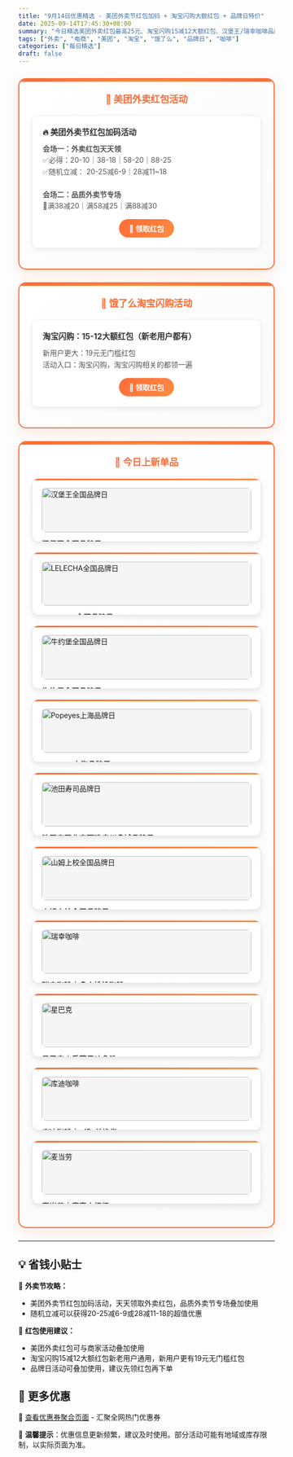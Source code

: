 ```yaml
---
title: "9月14日优惠精选 - 美团外卖节红包加码 + 淘宝闪购大额红包 + 品牌日特价"
date: 2025-09-14T17:45:30+08:00
summary: "今日精选美团外卖红包最高25元、淘宝闪购15减12大额红包、汉堡王/瑞幸咖啡品牌日特价等热门优惠"
tags: ["外卖", "电商", "美团", "淘宝", "饿了么", "品牌日", "咖啡"]
categories: ["每日精选"]
draft: false
---
```


<style>
.deal-section {
    background: linear-gradient(135deg, #ffffff 0%, #fafafa 100%);
    border: 2px solid #ff6b35;
    border-radius: 15px;
    padding: 25px;
    margin: 25px 0;
    box-shadow: 0 8px 25px rgba(255, 107, 53, 0.15);
    position: relative;
    overflow: hidden;
}

.deal-section::before {
    content: '';
    position: absolute;
    top: 0;
    left: 0;
    right: 0;
    height: 5px;
    background: linear-gradient(90deg, #ff6b35, #ff8c42, #ff6b35);
}

.deal-section h3 {
    color: #ff6b35;
    margin-top: 0;
    margin-bottom: 20px;
    font-size: 1.3em;
    font-weight: bold;
    text-align: center;
    padding: 0 10px;
}

.deal-content {
    background: white;
    border-radius: 10px;
    padding: 20px;
    margin: 15px 0;
    border: 1px solid #f0f0f0;
    box-shadow: 0 3px 10px rgba(0, 0, 0, 0.08);
}

.deal-title {
    color: #333;
    font-weight: bold;
    font-size: 1.1em;
    margin-bottom: 12px;
    display: flex;
    align-items: center;
    gap: 8px;
}

.deal-items {
    line-height: 1.6;
    color: #555;
    margin: 8px 0;
}

.deal-items li {
    margin: 5px 0;
    padding-left: 5px;
}

.product-grid {
    display: grid;
    grid-template-columns: repeat(auto-fit, minmax(300px, 1fr));
    gap: 20px;
    margin: 20px 0;
}

.product-card {
    background: white;
    border-radius: 12px;
    padding: 18px;
    border: 1px solid #e8e8e8;
    box-shadow: 0 4px 12px rgba(0, 0, 0, 0.1);
    transition: all 0.3s ease;
    position: relative;
    overflow: hidden;
}

.product-card::before {
    content: '';
    position: absolute;
    top: 0;
    left: 0;
    right: 0;
    height: 3px;
    background: linear-gradient(90deg, #ff6b35, #ff8c42);
}

.product-card:hover {
    transform: translateY(-3px);
    box-shadow: 0 8px 20px rgba(0, 0, 0, 0.15);
}

.product-card img {
    width: 100%;
    height: auto;
    max-height: none;
    object-fit: contain;
    border-radius: 8px;
    margin-bottom: 12px;
    background: #f5f5f5;
}

.product-title {
    font-weight: bold;
    color: #333;
    margin-bottom: 8px;
    font-size: 1.05em;
}

.product-price {
    color: #ff6b35;
    font-size: 1.1em;
    font-weight: bold;
    line-height: 1.4;
}

.highlight-badge {
    background: linear-gradient(135deg, #ff6b35, #ff8c42);
    color: white;
    padding: 4px 12px;
    border-radius: 15px;
    font-size: 0.85em;
    font-weight: 600;
    display: inline-block;
    margin-bottom: 8px;
}

@media (max-width: 768px) {
    .deal-section {
        margin: 15px 0;
        padding: 20px 15px;
    }

    .product-grid {
        grid-template-columns: 1fr;
    }

    .product-card img {
        height: auto;
        max-height: none;
    }
}
</style>


<div class="deal-section">
<h3>🍔 美团外卖红包活动</h3>

<div class="deal-content">
<div class="deal-title">🔥 美团外卖节红包加码活动</div>
<div class="deal-items">
<strong>会场一：外卖红包天天领</strong><br>
✅必得：20-10｜38-18｜58-20｜88-25<br>
✅随机立减： 20-25减6-9｜28减11~18<br>
<br>
<strong>会场二：品质外卖节专场</strong><br>
🧧满38减20｜满58减25｜满88减30
</div>
<div style="margin-top: 15px; text-align: center;">
<a href="/coupons/" style="background: linear-gradient(135deg, #ff6b35, #ff8c42); color: white; padding: 8px 20px; border-radius: 20px; text-decoration: none; font-weight: bold; display: inline-block;">🎫 领取红包</a>
</div>
</div>

</div>

<div class="deal-section">
<h3>🛒 饿了么淘宝闪购活动</h3>

<div class="deal-content">
<div class="deal-title">淘宝闪购：15-12大额红包（新老用户都有）</div>
<div class="deal-items">
新用户更大：19元无门槛红包<br>
活动入口：淘宝闪购，淘宝闪购相关的都领一遍
</div>
<div style="margin-top: 15px; text-align: center;">
<a href="/coupons/" style="background: linear-gradient(135deg, #ff6b35, #ff8c42); color: white; padding: 8px 20px; border-radius: 20px; text-decoration: none; font-weight: bold; display: inline-block;">🛒 领取红包</a>
</div>
</div>

</div>

<div class="deal-section">
<h3>🎁 今日上新单品</h3>

<div class="product-grid">

<div class="product-card">
<img src="/images/daily/2025-09-13/hanbaowang.png" alt="汉堡王全国品牌日">
<div class="product-title">汉堡王全国品牌日</div>
<div class="product-price">满40减6可叠加</div>
</div>

<div class="product-card">
<img src="/images/daily/2025-09-13/LELECHA.png" alt="LELECHA全国品牌日">
<div class="product-title">LELECHA全国品牌日</div>
<div class="product-price">满30减8可叠加</div>
</div>

<div class="product-card">
<img src="/images/daily/2025-09-13/niuyuebao.png" alt="牛约堡全国品牌日">
<div class="product-title">牛约堡全国品牌日</div>
<div class="product-price">满30减6可叠加</div>
</div>

<div class="product-card">
<img src="/images/daily/2025-09-13/Popeyes.png" alt="Popeyes上海品牌日">
<div class="product-title">Popeyes上海品牌日</div>
<div class="product-price">满30减6可叠加</div>
</div>

<div class="product-card">
<img src="/images/daily/2025-09-13/chitian.png" alt="池田寿司品牌日">
<div class="product-title">池田寿司北京天津广州多城品牌日</div>
<div class="product-price">满30减8可叠加</div>
</div>

<div class="product-card">
<img src="/images/daily/2025-09-13/shanmu.png" alt="山姆上校全国品牌日">
<div class="product-title">山姆上校全国品牌日</div>
<div class="product-price">满30减6可叠加</div>
</div>

<div class="product-card">
<img src="/images/daily/2025-09-13/luckin.jpg" alt="瑞幸咖啡">
<div class="product-title">瑞幸咖啡｜多肉桃桃咖啡</div>
<div class="product-price">到手价：5.9</div>
</div>

<div class="product-card">
<img src="/images/daily/2025-09-13/xingbake.jpg" alt="星巴克">
<div class="product-title">星巴克｜香草风味拿铁</div>
<div class="product-price">到手价：19.9</div>
</div>

<div class="product-card">
<img src="/images/daily/2025-09-13/cotti.jpg" alt="库迪咖啡">
<div class="product-title">库迪咖啡｜4选1兑换券</div>
<div class="product-price">到手价：5.9</div>
</div>

<div class="product-card">
<img src="/images/daily/2025-09-13/maidanglao.jpg" alt="麦当劳">
<div class="product-title">麦当劳｜麦麦十翅桶</div>
<div class="product-price">到手价：32.9</div>
</div>

</div>

</div>

---

## 💡 省钱小贴士

🎯 **外卖节攻略：**
- 美团外卖节红包加码活动，天天领取外卖红包，品质外卖节专场叠加使用
- 随机立减可以获得20-25减6-9或28减11-18的超值优惠

🔄 **红包使用建议：**
- 美团外卖红包可与商家活动叠加使用
- 淘宝闪购15减12大额红包新老用户通用，新用户更有19元无门槛红包
- 品牌日活动可叠加使用，建议先领红包再下单

## 📱 更多优惠

🔗 [查看优惠券聚合页面](/coupons/) - 汇聚全网热门优惠券

💬 **温馨提示**：优惠信息更新频繁，建议及时使用。部分活动可能有地域或库存限制，以实际页面为准。